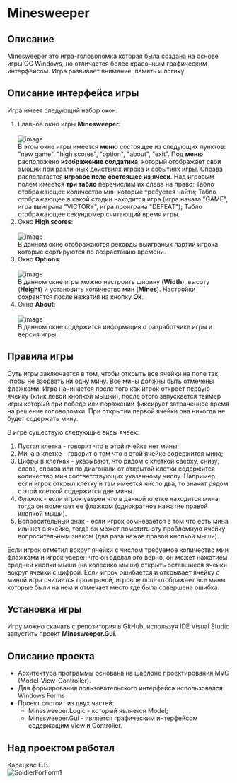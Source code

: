 # Minesweeper
## Описание
Minesweeper это игра-головоломка которая была создана на основе игры ОС Windows, но отличается более красочным графическим интерфейсом. Игра развивает внимание, память и логику.
## Описание интерфейса игры
Игра имеет следующий набор окон:
1. Главное окно игры **Minesweeper**: <br /><br /> ![image](https://github.com/KaretskasEvgenyV/Minesweeper/assets/136323719/c9fac0fd-7bd4-4399-8fa8-cb365c14f7de)
<br /> В этом окне игры имеется **меню** состоящее из следующих пунктов: "new game", "high scores", "option", "about", "exit". Под **меню** расположено **изображение солдатика**, который отображает свои эмоции при различных действиях игрока и событиях игры. Справа располагается **игровое поле состоящее из ячеек**. Над игровым полем имеется **три табло** перечислим их слева на право: Табло отображающее количество мин которые требуется найти; Табло отображающее в какой стадии находится игра (игра начата "GAME", игра выиграна "VICTORY", игра проиграна "DEFEAT"); Табло отображающее секундомер считающий время игры.
2. Окно **High scores**: <br /><br /> ![image](https://github.com/KaretskasEvgenyV/Minesweeper/assets/136323719/19bffd14-edc7-497e-8899-4b7b27f70d7f)
<br /> В данном окне отображаются рекорды выиграных партий игрока которые сортируются по возрастанию времени.
3. Окно **Options**: <br /><br /> ![image](https://github.com/KaretskasEvgenyV/Minesweeper/assets/136323719/866f8068-d9a2-4353-9eb7-c7e8f0a39bf9)
<br /> В данном окне игры можно настроить ширину (**Width**), высоту (**Height**) и установить количество мин (**Mines**). Настройки сохранятся после нажатия на кнопку **Ok**.
4. Окно **About**: <br /><br /> ![image](https://github.com/KaretskasEvgenyV/Minesweeper/assets/136323719/81afa94f-002b-4f1e-8de5-a69f0a0eb2c3)
<br /> В данном окне содержится информация о разработчике игры и версия игры.
## Правила игры
Суть игры заключается в том, чтобы открыть все ячейки на поле так, чтобы не взорвать ни одну мину. Все мины должны быть отмечены флажками. 
Игра начинается после того как игрок откроет первую ячейку (клик левой кнопкой мышки), после этого запускается таймер игры который при победе или поражении фиксирует затраченное время на решение головоломки. При открытии первой ячейки она никогда не будет содержать мину.

В игре существую следующие виды ячеек:
1. Пустая клетка - говорит что в этой ячейке нет мины;
2. Мина в клетке - говорит о том что в этой ячейке содержится мина;
3. Цифры в клетках - указывают, что рядом с клеткой сверху, снизу, слева, справа или по диагонали от открытой клетки содержится количество мин соответствующих указанному числу. Например: если игрок открыл клетку и там имеется число два, то значит рядом с этой клеткой содержится две мины.
4. Флажок - если игрок уверен что в данной клетке находится мина, тогда он помечает ее флажком (однократное нажатие правой кнопкой мыши).
5. Вопросительный знак - если игрок сомневается в том что есть мина или нет в ячейке, тогда он может пометить эту проблемную ячейку вопросительным знаком (два раза нажав правой кнопкой мыши).

Если игрок отметил вокруг ячейки с числом требуемое количество мин флажками и игрок уверен что он сделал это верно, он может нажатием средней кнопки мыши (на колесико мыши) открыть оставшиеся ячейки вокруг ячейки с цифрой.
Если игрок ошибается и открывает ячейку с миной игра считается проиграной, игровое поле отображает все мины которые были на нем и отмечает место где была совершена ошибка.
## Установка игры
Игру можно скачать с репозитория в GitHub, используя IDE Visual Studio запустить проект **Minesweeper.Gui**.
## Описание проекта
* Архитектура программы основана на шаблоне проектирования MVC (Model-View-Controller).
* Для формирования пользовательского интерфейса использовался Windows Forms
* Проект состоит из двух частей: 
	* Minesweeper.Logic - который является Model;
	* Minesweeper.Gui - является графическим интерфейсом содержащим View и Controller.
## Над проектом работал
Карецкас Е.В. <br /> ![SoldierForForm1](https://github.com/KaretskasEvgenyV/Minesweeper/assets/136323719/48d23b95-ce48-41d5-9cdf-880266475bf7)
